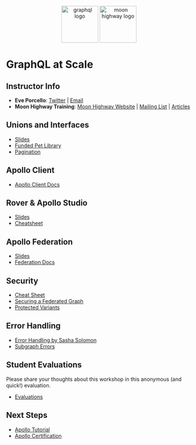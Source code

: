 <p align="center">
<img src="https://upload.wikimedia.org/wikipedia/commons/thumb/1/17/GraphQL_Logo.svg/512px-GraphQL_Logo.svg.png" width="100" alt="graphql logo"/>
<img src="https://i.imgur.com/migo24P.png" width="100" alt="moon highway logo"/>
</p>

# GraphQL at Scale

## Instructor Info

- **Eve Porcello**: [Twitter](https://twitter.com/eveporcello) | [Email](mailto:eve@moonhighway.com)
- **Moon Highway Training**: [Moon Highway Website](https://www.moonhighway.com) | [Mailing List](http://bit.ly/moonhighway) | [Articles](https://www.moonhighway.com/articles)

## Unions and Interfaces

- [Slides](https://slides.com/moonhighway/unions-interfaces/)
- [Funded Pet Library](https://funded-pet-library.moonhighway.com)
- [Pagination](https://relay.dev/graphql/connections.htm)

## Apollo Client

- [Apollo Client Docs](https://www.apollographql.com/docs/react/)

## Rover & Apollo Studio

- [Slides](https://slides.com/moonhighway/apollo-tooling/)
- [Cheatsheet](https://github.com/MoonHighway/production-ready-graphql/blob/main/resources/Monolith/RoverCheatsheet-Monolith.md)

## Apollo Federation

- [Slides](https://slides.com/moonhighway/federation/#/6)
- [Federation Docs](https://www.apollographql.com/docs/federation/quickstart/setup/)

## Security

- [Cheat Sheet](https://cheatsheetseries.owasp.org/cheatsheets/GraphQL_Cheat_Sheet.html)
- [Securing a Federated Graph](https://www.apollographql.com/docs/enterprise-guide/graph-security/)
- [Protected Variants](https://www.apollographql.com/docs/studio/org/graphs/#protected-variants-enterprise-only)

## Error Handling

- [Error Handling by Sasha Solomon](https://sachee.medium.com/200-ok-error-handling-in-graphql-7ec869aec9bc)
- [Subgraph Errors](https://www.apollographql.com/docs/router/configuration/subgraph-error-inclusion)

## Student Evaluations

Please share your thoughts about this workshop in this anonymous (and quick!) evaluation.

- [Evaluations](https://forms.gle/SvtyKhmxecVe2fRF8)

## Next Steps

- [Apollo Tutorial](https://www.apollographql.com/tutorials/)
- [Apollo Certification](https://www.apollographql.com/tutorials/exams/apollo-graph-associate)
